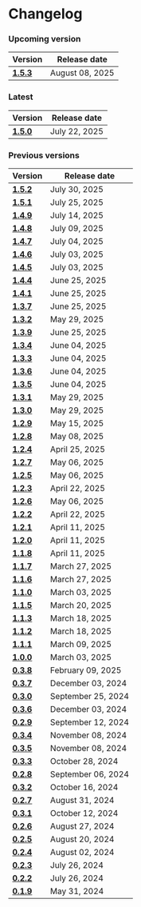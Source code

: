 # Changelog

### Upcoming version

| Version| Release date | 
|---|---|
|__[1.5.3](/docs/changelog/1.5.3)__| August 08, 2025 |

### Latest

| Version| Release date | 
|---|---|
|__[1.5.0](/docs/changelog/1.5.0)__| July 22, 2025 |

### Previous versions

| Version| Release date | 
|---|---|
|__[1.5.2](/docs/changelog/1.5.2)__| July 30, 2025 |
|__[1.5.1](/docs/changelog/1.5.1)__| July 25, 2025 |
|__[1.4.9](/docs/changelog/1.4.9)__| July 14, 2025 |
|__[1.4.8](/docs/changelog/1.4.8)__| July 09, 2025 |
|__[1.4.7](/docs/changelog/1.4.7)__| July 04, 2025 |
|__[1.4.6](/docs/changelog/1.4.6)__| July 03, 2025 |
|__[1.4.5](/docs/changelog/1.4.5)__| July 03, 2025 |
|__[1.4.4](/docs/changelog/1.4.4)__| June 25, 2025 |
|__[1.4.1](/docs/changelog/1.4.1)__| June 25, 2025 |
|__[1.3.7](/docs/changelog/1.3.7)__| June 25, 2025 |
|__[1.3.2](/docs/changelog/1.3.2)__| May 29, 2025 |
|__[1.3.9](/docs/changelog/1.3.9)__| June 25, 2025 |
|__[1.3.4](/docs/changelog/1.3.4)__| June 04, 2025 |
|__[1.3.3](/docs/changelog/1.3.3)__| June 04, 2025 |
|__[1.3.6](/docs/changelog/1.3.6)__| June 04, 2025 |
|__[1.3.5](/docs/changelog/1.3.5)__| June 04, 2025 |
|__[1.3.1](/docs/changelog/1.3.1)__| May 29, 2025 |
|__[1.3.0](/docs/changelog/1.3.0)__| May 29, 2025 |
|__[1.2.9](/docs/changelog/1.2.9)__| May 15, 2025 |
|__[1.2.8](/docs/changelog/1.2.8)__| May 08, 2025 |
|__[1.2.4](/docs/changelog/1.2.4)__| April 25, 2025 |
|__[1.2.7](/docs/changelog/1.2.7)__| May 06, 2025 |
|__[1.2.5](/docs/changelog/1.2.5)__| May 06, 2025 |
|__[1.2.3](/docs/changelog/1.2.3)__| April 22, 2025 |
|__[1.2.6](/docs/changelog/1.2.6)__| May 06, 2025 |
|__[1.2.2](/docs/changelog/1.2.2)__| April 22, 2025 |
|__[1.2.1](/docs/changelog/1.2.1)__| April 11, 2025 |
|__[1.2.0](/docs/changelog/1.2.0)__| April 11, 2025 |
|__[1.1.8](/docs/changelog/1.1.8)__| April 11, 2025 |
|__[1.1.7](/docs/changelog/1.1.7)__| March 27, 2025 |
|__[1.1.6](/docs/changelog/1.1.6)__| March 27, 2025 |
|__[1.1.0](/docs/changelog/1.1.0)__| March 03, 2025 |
|__[1.1.5](/docs/changelog/1.1.5)__| March 20, 2025 |
|__[1.1.3](/docs/changelog/1.1.3)__| March 18, 2025 |
|__[1.1.2](/docs/changelog/1.1.2)__| March 18, 2025 |
|__[1.1.1](/docs/changelog/1.1.1)__| March 09, 2025 |
|__[1.0.0](/docs/changelog/1.0.0)__| March 03, 2025 |
|__[0.3.8](/docs/changelog/0.3.8)__| February 09, 2025 |
|__[0.3.7](/docs/changelog/0.3.7)__| December 03, 2024 |
|__[0.3.0](/docs/changelog/0.3.0)__| September 25, 2024 |
|__[0.3.6](/docs/changelog/0.3.6)__| December 03, 2024 |
|__[0.2.9](/docs/changelog/0.2.9)__| September 12, 2024 |
|__[0.3.4](/docs/changelog/0.3.4)__| November 08, 2024 |
|__[0.3.5](/docs/changelog/0.3.5)__| November 08, 2024 |
|__[0.3.3](/docs/changelog/0.3.3)__| October 28, 2024 |
|__[0.2.8](/docs/changelog/0.2.8)__| September 06, 2024 |
|__[0.3.2](/docs/changelog/0.3.2)__| October 16, 2024 |
|__[0.2.7](/docs/changelog/0.2.7)__| August 31, 2024 |
|__[0.3.1](/docs/changelog/0.3.1)__| October 12, 2024 |
|__[0.2.6](/docs/changelog/0.2.6)__| August 27, 2024 |
|__[0.2.5](/docs/changelog/0.2.5)__| August 20, 2024 |
|__[0.2.4](/docs/changelog/0.2.4)__| August 02, 2024 |
|__[0.2.3](/docs/changelog/0.2.3)__| July 26, 2024 |
|__[0.2.2](/docs/changelog/0.2.2)__| July 26, 2024 |
|__[0.1.9](/docs/changelog/0.1.9)__| May 31, 2024 |
